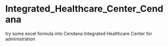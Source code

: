 # Integrated_Healthcare_Center_Cendana
try some excel formula into Cendana Integrated Healthcare Center for administration
